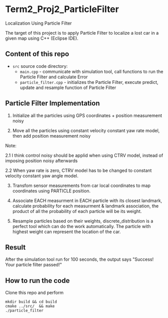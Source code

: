 # Term2_Proj2_ParticleFilter
Localization Using Particle Filter

The target of this project is to apply Particle Filter to localize a lost car in a given map using C++ (Eclipse IDE).

## Content of this repo
- `src` source code directory:
  - `main.cpp` - communicate with simulation tool, call functions to run the Particle Filter and calculate Error
  - `particle_filter.cpp` - initializes the Particle Filter, execute predict, update and resample function of Particle Filter

## Particle Filter Implementation

1. Initialize all the particles using GPS coordinates + position measurement noisy

2. Move all the particles using constant velocity constant yaw rate model, then add position measurement noisy

Note:

2.1 I think control noisy should be applid when using CTRV model, instead of imposing position noisy afterwards

2.2 When yaw rate is zero, CTRV model has to be changed to constant velocity constant yaw angle model.

3. Transfom sensor measurements from car local coordinates to map coordinates using PARTICLE position.

4. Associate EACH measurment in EACH particle with its closest landmark, calculate probability for each measurment & landmark association, the product of all the probability of each particle will be its weight.

5. Resample particles based on their weights, discrete_distribution is a perfect tool which can do the work automatically. The particle with highest weight can represent the location of the car. 

## Result

After the simulation tool run for 100 seconds, the output says "Success! Your particle filter passed!" 

## How to run the code
Clone this repo and perform
```
mkdir build && cd build
cmake ../src/  && make
./particle_filter 
```



